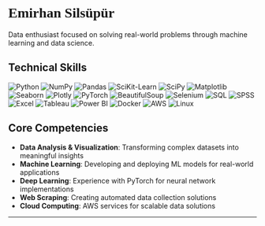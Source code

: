 <h1 align="left" style="font-family: 'Copperplate';">Emirhan Silsüpür</h1>


Data enthusiast focused on solving real-world problems through machine learning and data science.

## Technical Skills

![Python](https://img.shields.io/badge/-Python-3776AB?logo=python&logoColor=white)
![NumPy](https://img.shields.io/badge/-NumPy-013243?logo=numpy&logoColor=white)
![Pandas](https://img.shields.io/badge/-Pandas-150458?logo=pandas&logoColor=white)
![SciKit-Learn](https://img.shields.io/badge/-Scikit--Learn-F7931E?logo=scikit-learn&logoColor=white)
![SciPy](https://img.shields.io/badge/-SciPy-8CAAE6?logo=scipy&logoColor=white)
![Matplotlib](https://img.shields.io/badge/-Matplotlib-11557C?logo=plotly&logoColor=white)
![Seaborn](https://img.shields.io/badge/-Seaborn-0078D4?logo=plotly&logoColor=white)
![Plotly](https://img.shields.io/badge/-Plotly-3F4F75?logo=plotly&logoColor=white)
![PyTorch](https://img.shields.io/badge/-PyTorch-EE4C2C?logo=pytorch&logoColor=white)
![BeautifulSoup](https://img.shields.io/badge/-BeautifulSoup-4B4B4B?logo=python&logoColor=white)
![Selenium](https://img.shields.io/badge/-Selenium-43B02A?logo=selenium&logoColor=white)
![SQL](https://img.shields.io/badge/-SQL-4479A1?logo=mysql&logoColor=white)
![SPSS](https://img.shields.io/badge/-SPSS-003A70?logo=ibm&logoColor=white)
![Excel](https://img.shields.io/badge/-Excel-217346?logo=microsoft-excel&logoColor=white)
![Tableau](https://img.shields.io/badge/-Tableau-E97627?logo=tableau&logoColor=white)
![Power BI](https://img.shields.io/badge/-Power%20BI-F2C811?logo=power-bi&logoColor=black)
![Docker](https://img.shields.io/badge/-Docker-2496ED?logo=docker&logoColor=white)
![AWS](https://img.shields.io/badge/AWS-232F3E?style=flat&logo=amazon-web-services&logoColor=white)
![Linux](https://img.shields.io/badge/-Linux-FCC624?logo=linux&logoColor=black)

## Core Competencies

- **Data Analysis & Visualization**: Transforming complex datasets into meaningful insights
- **Machine Learning**: Developing and deploying ML models for real-world applications
- **Deep Learning**: Experience with PyTorch for neural network implementations
- **Web Scraping**: Creating automated data collection solutions
- **Cloud Computing**: AWS services for scalable data solutions

---


